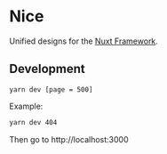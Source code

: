 # Nice

Unified designs for the [Nuxt Framework](https://nuxtjs.com).

## Development

```
yarn dev [page = 500]
```

Example:

```bash
yarn dev 404
```

Then go to http://localhost:3000

